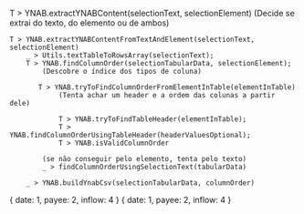T > YNAB.extractYNABContent(selectionText, selectionElement)
    (Decide se extrai do texto, do elemento ou de ambos)
    
    T > YNAB.extractYNABContentFromTextAndElement(selectionText, selectionElement)
        _ > Utils.textTableToRowsArray(selectionText);
        T > YNAB.findColumnOrder(selectionTabularData, selectionElement);
            (Descobre o índice dos tipos de coluna)
            
           T > YNAB.tryToFindColumnOrderFromElementInTable(elementInTable)
                (Tenta achar um header e a ordem das colunas a partir dele)
                
                T > YNAB.tryToFindTableHeader(elementInTable);
                T > YNAB.findColumnOrderUsingTableHeader(headerValuesOptional);
                T > YNAB.isValidColumnOrder
            
            (se não conseguir pelo elemento, tenta pelo texto)
            _ > findColumnOrderUsingSelectionText(tabularData)
            
        _ > YNAB.buildYnabCsv(selectionTabularData, columnOrder)
        
        
        
        
{ date: 1, payee: 2, inflow: 4 }
{ date: 1, payee: 2, inflow: 4 }
    